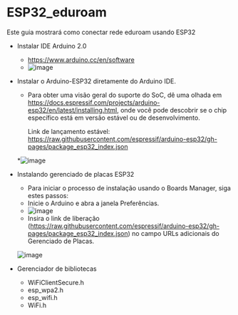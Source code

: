 # ESP32_eduroam
Este guia mostrará como conectar rede eduroam usando ESP32

* Instalar IDE Arduino 2.0
  * https://www.arduino.cc/en/software
  * ![image](https://user-images.githubusercontent.com/89941162/194555221-16933f51-ba2c-40ac-8774-4cd8fbb66659.png)



* Instalar o Arduino-ESP32 diretamente do Arduino IDE.
  * Para obter uma visão geral do suporte do SoC, dê uma olhada em https://docs.espressif.com/projects/arduino-esp32/en/latest/installing.html, onde você pode descobrir     se o chip específico está em versão estável ou de       desenvolvimento.

    Link de lançamento estável:
   https://raw.githubusercontent.com/espressif/arduino-esp32/gh-pages/package_esp32_index.json
    
  *![image](https://user-images.githubusercontent.com/89941162/194555819-d0ebd85e-0921-4787-8e46-b3165bcba5be.png)
  
  
* Instalando gerenciado de placas ESP32
   * Para iniciar o processo de instalação usando o Boards Manager, siga estes passos:
   * Inicie o Arduino e abra a janela Preferências.
   * ![image](https://user-images.githubusercontent.com/89941162/194556948-959ea464-03e0-4b77-8814-ef96708160ba.png)
   * Insira o link de liberação (https://raw.githubusercontent.com/espressif/arduino-esp32/gh-pages/package_esp32_index.json)  no campo URLs adicionais 
     do Gerenciado de Placas.

   ![image](https://user-images.githubusercontent.com/89941162/194557415-c4c7dbbe-ee8f-4dde-8075-d3ebf9581ae2.png)


     


* Gerenciador de bibliotecas 
  * WiFiClientSecure.h
  * esp_wpa2.h
  * esp_wifi.h
  * WiFi.h
